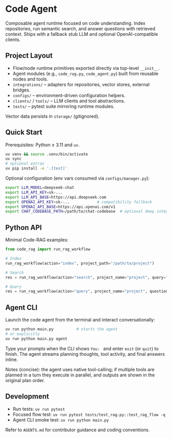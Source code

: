 # Code Agent

Composable agent runtime focused on code understanding. Index repositories, run semantic search, and answer questions with retrieved context. Ships with a fallback stub LLM and optional OpenAI-compatible clients.

## Project Layout

- Flow/node runtime primitives exported directly via top-level `__init__`.
- Agent modules (e.g., `code_rag.py`, `code_agent.py`) built from reusable nodes and tools.
- `integrations/` – adapters for repositories, vector stores, external bridges.
- `configs/` – environment-driven configuration helpers.
- `clients/` / `tools/` – LLM clients and tool abstractions.
- `tests/` – pytest suite mirroring runtime modules.

Vector data persists in `storage/` (gitignored).

## Quick Start

Prerequisites: Python ≥ 3.11 and `uv`.

```bash
uv venv && source .venv/bin/activate
uv sync
# optional extras
uv pip install -e '.[test]'
```

Optional configuration (env vars consumed via `configs/manager.py`):

```bash
export LLM_MODEL=deepseek-chat
export LLM_API_KEY=sk-...
export LLM_API_BASE=https://api.deepseek.com
export OPENAI_API_KEY=sk-...            # compatibility fallback
export OPENAI_API_BASE=https://api.openai.com/v1
export CHAT_CODEBASE_PATH=/path/to/chat-codebase  # optional deep integration
```

## Python API

Minimal Code-RAG examples:

```python
from code_rag import run_rag_workflow

# Index
run_rag_workflow(action="index", project_path="/path/to/project")

# Search
res = run_rag_workflow(action="search", project_name="project", query="function definition", limit=5)

# Query
res = run_rag_workflow(action="query", project_name="project", question="How does it work?", limit=5)
```

## Agent CLI

Launch the code agent from the terminal and interact conversationally:

```bash
uv run python main.py          # starts the agent
# or explicitly
uv run python main.py agent
```

Type your prompts when the CLI shows `You: ` and enter `exit` (or `quit`) to finish. The agent streams planning thoughts, tool activity, and final answers inline.

Notes (concise): the agent uses native tool-calling; if multiple tools are planned in a turn they execute in parallel, and outputs are shown in the original plan order.

## Development

- Run tests: `uv run pytest`
- Focused flow test: `uv run pytest tests/test_rag.py::test_rag_flow -q`
- Agent CLI smoke test: `uv run python main.py`

Refer to `AGENTS.md` for contributor guidance and coding conventions.
